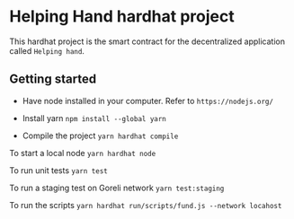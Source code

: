 # Helping Hand hardhat project

This hardhat project is the smart contract for the decentralized application called `Helping hand`.

## Getting started

- Have node installed in your computer. Refer to `https://nodejs.org/`
- Install yarn `npm install --global yarn`

- Compile the project `yarn hardhat compile`

To start a local node `yarn hardhat node`

To run unit tests `yarn test`

To run a staging test on Goreli network `yarn test:staging`

To run the scripts `yarn hardhat run/scripts/fund.js --network locahost`
